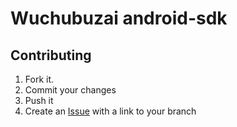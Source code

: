 Wuchubuzai android-sdk
======================


Contributing
------------

1. Fork it.
2. Commit your changes
3. Push it
4. Create an [Issue][1] with a link to your branch


[1]: https://github.com/wuchubuzai/android-sdk/issues